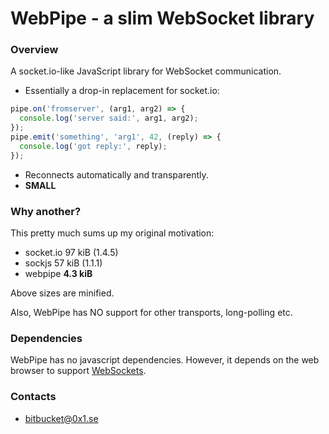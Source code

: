 # WebPipe - a **slim** WebSocket library #

### Overview ###

A socket.io-like JavaScript library for WebSocket communication.

* Essentially a drop-in replacement for socket.io:
```javascript
pipe.on('fromserver', (arg1, arg2) => {
  console.log('server said:', arg1, arg2);
});
pipe.emit('something', 'arg1', 42, (reply) => {
  console.log('got reply:', reply);
});
```
* Reconnects automatically and transparently.
* **SMALL**

### Why another? ###

This pretty much sums up my original motivation:

* socket.io 97 kiB  (1.4.5)
* sockjs 57 kiB (1.1.1)
* webpipe **4.3 kiB**

Above sizes are minified.

Also, WebPipe has NO support for other transports, long-polling etc.

### Dependencies ###

WebPipe has no javascript dependencies. However, it depends on the web browser to support [WebSockets](https://www.w3.org/TR/2011/WD-websockets-20110929).


### Contacts ###

* bitbucket@0x1.se
